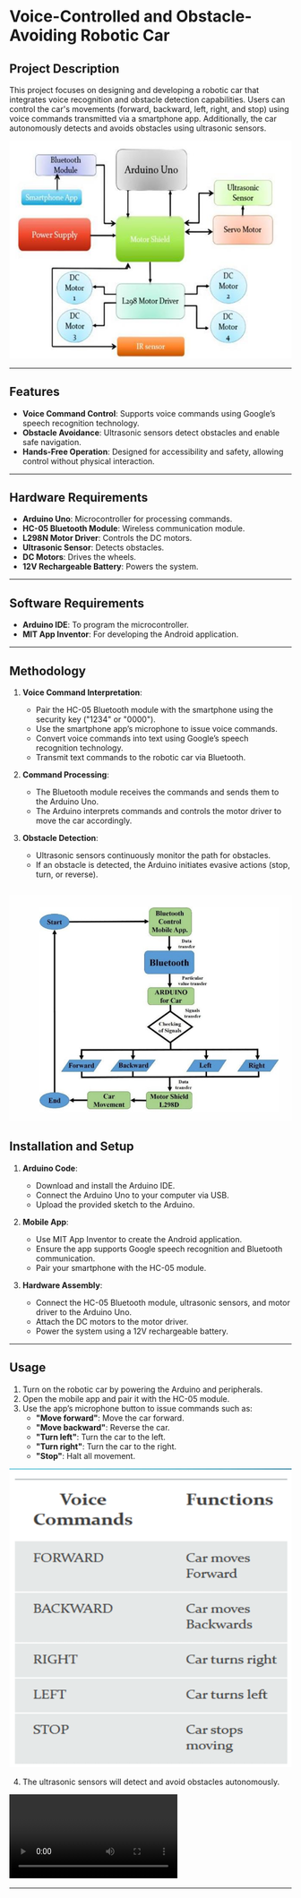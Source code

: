# Voice-Controlled and Obstacle-Avoiding Robotic Car

## Project Description
This project focuses on designing and developing a robotic car that integrates voice recognition and obstacle detection capabilities. Users can control the car's movements (forward, backward, left, right, and stop) using voice commands transmitted via a smartphone app. Additionally, the car autonomously detects and avoids obstacles using ultrasonic sensors.

![Architecture Diagram](https://github.com/fawaz165/Voice-Controlled-and-Obstacle-Avoiding-Robotic-Car/blob/main/images/architecture.png)

---

## Features
- **Voice Command Control**: Supports voice commands using Google’s speech recognition technology.
- **Obstacle Avoidance**: Ultrasonic sensors detect obstacles and enable safe navigation.
- **Hands-Free Operation**: Designed for accessibility and safety, allowing control without physical interaction.

---

## Hardware Requirements
- **Arduino Uno**: Microcontroller for processing commands.
- **HC-05 Bluetooth Module**: Wireless communication module.
- **L298N Motor Driver**: Controls the DC motors.
- **Ultrasonic Sensor**: Detects obstacles.
- **DC Motors**: Drives the wheels.
- **12V Rechargeable Battery**: Powers the system.

---

## Software Requirements
- **Arduino IDE**: To program the microcontroller.
- **MIT App Inventor**: For developing the Android application.

---

## Methodology
1. **Voice Command Interpretation**:
   - Pair the HC-05 Bluetooth module with the smartphone using the security key ("1234" or "0000").
   - Use the smartphone app’s microphone to issue voice commands.
   - Convert voice commands into text using Google’s speech recognition technology.
   - Transmit text commands to the robotic car via Bluetooth.

2. **Command Processing**:
   - The Bluetooth module receives the commands and sends them to the Arduino Uno.
   - The Arduino interprets commands and controls the motor driver to move the car accordingly.

3. **Obstacle Detection**:
   - Ultrasonic sensors continuously monitor the path for obstacles.
   - If an obstacle is detected, the Arduino initiates evasive actions (stop, turn, or reverse).

![Flowchart](https://github.com/fawaz165/Voice-Controlled-and-Obstacle-Avoiding-Robotic-Car/blob/main/images/flowchart.png)
---

## Installation and Setup
1. **Arduino Code**:
   - Download and install the Arduino IDE.
   - Connect the Arduino Uno to your computer via USB.
   - Upload the provided sketch to the Arduino.

2. **Mobile App**:
   - Use MIT App Inventor to create the Android application.
   - Ensure the app supports Google speech recognition and Bluetooth communication.
   - Pair your smartphone with the HC-05 module.

3. **Hardware Assembly**:
   - Connect the HC-05 Bluetooth module, ultrasonic sensors, and motor driver to the Arduino Uno.
   - Attach the DC motors to the motor driver.
   - Power the system using a 12V rechargeable battery.

---

## Usage
1. Turn on the robotic car by powering the Arduino and peripherals.
2. Open the mobile app and pair it with the HC-05 module.
3. Use the app’s microphone button to issue commands such as:
   - **"Move forward"**: Move the car forward.
   - **"Move backward"**: Reverse the car.
   - **"Turn left"**: Turn the car to the left.
   - **"Turn right"**: Turn the car to the right.
   - **"Stop"**: Halt all movement.

![Command Function](https://github.com/fawaz165/Voice-Controlled-and-Obstacle-Avoiding-Robotic-Car/blob/main/images/command%20function.png)

4. The ultrasonic sensors will detect and avoid obstacles autonomously.


![Voice Controlled Video](https://github.com/fawaz165/Voice-Controlled-and-Obstacle-Avoiding-Robotic-Car/blob/main/voice%20controlled%20car.mp4)


---
